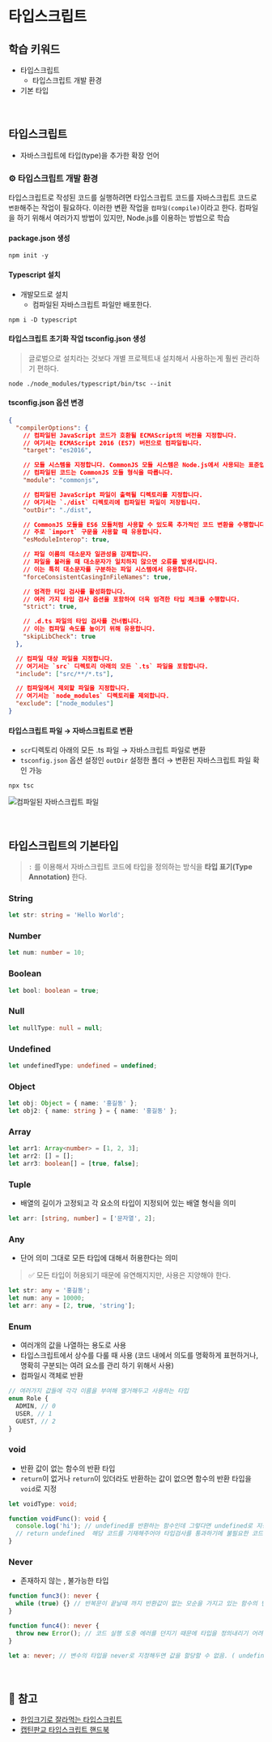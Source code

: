 # 타입스크립트

## 학습 키워드

- 타입스크립트
  - 타입스크립트 개발 환경
- 기본 타입

<br/>

## 타입스크립트

- 자바스크립트에 타입(type)을 추가한 확장 언어

### ⚙️ 타입스크립트 개발 환경

타입스크립트로 작성된 코드를 실행하려면 타입스크립트 코드를 자바스크립트 코드로 `변환`해주는 작업이 필요하다.
이러한 변환 작업을 `컴파일(compile)`이라고 한다. 컴파일을 하기 위해서 여러가지 방법이 있지만, Node.js를 이용하는 방법으로 학습

#### package.json 생성

```shell
npm init -y
```

#### Typescript 설치

- 개발모드로 설치
  - 컴파일된 자바스크립트 파일만 배포한다.

```shell
npm i -D typescript
```

#### 타입스크립트 초기화 작업 tsconfig.json 생성

> 글로벌으로 설치라는 것보다 개별 프로젝트내 설치해서 사용하는게 훨씬 관리하기 편하다.

```shell
node ./node_modules/typescript/bin/tsc --init
```

#### tsconfig.json 옵션 변경

```json
{
  "compilerOptions": {
    // 컴파일된 JavaScript 코드가 호환될 ECMAScript의 버전을 지정합니다.
    // 여기서는 ECMAScript 2016 (ES7) 버전으로 컴파일됩니다.
    "target": "es2016",

    // 모듈 시스템을 지정합니다. CommonJS 모듈 시스템은 Node.js에서 사용되는 표준입니다.
    // 컴파일된 코드는 CommonJS 모듈 형식을 따릅니다.
    "module": "commonjs",

    // 컴파일된 JavaScript 파일이 출력될 디렉토리를 지정합니다.
    // 여기서는 `./dist` 디렉토리에 컴파일된 파일이 저장됩니다.
    "outDir": "./dist",

    // CommonJS 모듈을 ES6 모듈처럼 사용할 수 있도록 추가적인 코드 변환을 수행합니다.
    // 주로 `import` 구문을 사용할 때 유용합니다.
    "esModuleInterop": true,

    // 파일 이름의 대소문자 일관성을 강제합니다.
    // 파일을 불러올 때 대소문자가 일치하지 않으면 오류를 발생시킵니다.
    // 이는 특히 대소문자를 구분하는 파일 시스템에서 유용합니다.
    "forceConsistentCasingInFileNames": true,

    // 엄격한 타입 검사를 활성화합니다.
    // 여러 가지 타입 검사 옵션을 포함하여 더욱 엄격한 타입 체크를 수행합니다.
    "strict": true,

    // .d.ts 파일의 타입 검사를 건너뜁니다.
    // 이는 컴파일 속도를 높이기 위해 유용합니다.
    "skipLibCheck": true
  },

  // 컴파일 대상 파일을 지정합니다.
  // 여기서는 `src` 디렉토리 아래의 모든 `.ts` 파일을 포함합니다.
  "include": ["src/**/*.ts"],

  // 컴파일에서 제외할 파일을 지정합니다.
  // 여기서는 `node_modules` 디렉토리를 제외합니다.
  "exclude": ["node_modules"]
}
```

#### 타입스크립트 파일 → 자바스크립트로 변환

- `scr`디렉토리 아래의 모든 .ts 파일 → 자바스크립트 파일로 변환
- `tsconfig.json` 옵션 설정인 `outDir` 설정한 폴더 → 변환된 자바스크립트 파일 확인 가능

```shell
npx tsc
```

![컴파일된 자바스크립트 파일](../images/typescript_dist.png)

<br/>

## 타입스크립트의 기본타입

> `:` 를 이용해서 자바스크립트 코드에 타입을 정의하는 방식을 **타입 표기(Type Annotation)** 한다.

### String

```typescript
let str: string = 'Hello World';
```

### Number

```typescript
let num: number = 10;
```

### Boolean

```typescript
let bool: boolean = true;
```

### Null

```typescript
let nullType: null = null;
```

### Undefined

```typescript
let undefinedType: undefined = undefined;
```

### Object

```typescript
let obj: Object = { name: '홍길동' };
let obj2: { name: string } = { name: '홍길동' };
```

### Array

```typescript
let arr1: Array<number> = [1, 2, 3];
let arr2: [] = [];
let arr3: boolean[] = [true, false];
```

### Tuple

- 배열의 길이가 고정되고 각 요소의 타입이 지정되어 있는 배열 형식을 의미

```typescript
let arr: [string, number] = ['문자열', 2];
```

### Any

- 단어 의미 그대로 모든 타입에 대해서 허용한다는 의미

> ✅ 모든 타입이 허용되기 때문에 유연해지지만, 사용은 지양해야 한다.

```typescript
let str: any = '홍길동';
let num: any = 10000;
let arr: any = [2, true, 'string'];
```

### Enum

- 여러개의 값을 나열하는 용도로 사용
- 타입스크립트에서 상수를 다룰 때 사용
  (코드 내에서 의도를 명확하게 표현하거나, 명확히 구분되는 여려 요소를 관리 하기 위해서 사용)
- 컴파일시 객체로 반환

```typescript
// 여러가지 값들에 각각 이름을 부여해 열거해두고 사용하는 타입
enum Role {
  ADMIN, // 0
  USER, // 1
  GUEST, // 2
}
```

### void

- 반환 값이 없는 함수의 반환 타입
- `return`이 없거나 `return`이 있더라도 반환하는 값이 없으면 함수의 반환 타입을 `void`로 지정

```typescript
let voidType: void;

function voidFunc(): void {
  console.log('hi'); // undefined를 반환하는 함수인데 그렇다면 undefined로 지정해두면 되지 않나?
  // return undefined  해당 코드를 기재해주어야 타입검사를 통과하기에 불필요한 코드 사용되므로 해당 타입이 탄생!
}
```

### Never

- 존재하지 않는 , 불가능한 타입

```typescript
function func3(): never {
  while (true) {} // 반복문이 끝날때 까지 반환값이 없는 모순을 가지고 있는 함수의 반환값을 지정시 사용
}

function func4(): never {
  throw new Error(); // 코드 실행 도중 에러를 던지기 때문에 타입을 정의내리기 어려움, 이러한 경우 사용
}

let a: never; // 변수의 타입을 never로 지정해두면 값을 할당할 수 없음. ( undefined, null 까지도 할당 할 수 없음)
```

<br/>

## 🔗 참고

- [한입크기로 잘라먹는 타입스크립트](https://ts.winterlood.com/c3003661-2e05-4044-a637-a4c5f1284919)
- [캡틴판교 타입스크립트 핸드북](https://joshua1988.github.io/ts/guide/basic-types.html#any)
